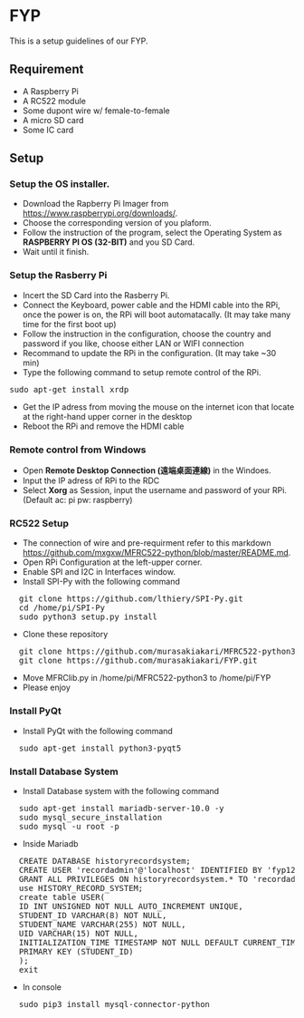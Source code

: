# FYP
This is a setup guidelines of our FYP.
## Requirement
  * A Raspberry Pi
  * A RC522 module
  * Some dupont wire w/ female-to-female
  * A micro SD card
  * Some IC card

## Setup
### Setup the OS installer.
  * Download the Rapberry Pi Imager from <https://www.raspberrypi.org/downloads/>.
  * Choose the corresponding version of you plaform.
  * Follow the instruction of the program, select the Operating System as **RASPBERRY PI OS (32-BIT)** and you SD Card.
  * Wait until it finish.
  
### Setup the Rasberry Pi
  * Incert the SD Card into the Rasberry Pi.
  * Connect the Keyboard, power cable and the HDMI cable into the RPi, once the power is on, the RPi will boot automatacally. (It may take many time for the first boot up)
  * Follow the instruction in the configuration, choose the country and password if you like, choose either LAN or WIFI connection
  * Recommand to update the RPi in the configuration. (It may take ~30 min)
  * Type the following command to setup remote control of the RPi.  
  <pre>sudo apt-get install xrdp</pre>
  * Get the IP adress from moving the mouse on the internet icon that locate at the right-hand upper corner in the desktop
  * Reboot the RPi and remove the HDMI cable
  
### Remote control from Windows
  * Open **Remote Desktop Connection (遠端桌面連線)** in the Windoes.
  * Input the IP adress of RPi to the RDC
  * Select **Xorg** as Session, input the username and password of your RPi. (Default ac: pi pw: raspberry)
  
### RC522 Setup
  * The connection of wire and pre-requirment refer to this markdown <https://github.com/mxgxw/MFRC522-python/blob/master/README.md>.
  * Open RPi Configuration at the left-upper corner.
  * Enable SPI and I2C in Interfaces window.
  * Install SPI-Py with the following command
  <pre>
  git clone https://github.com/lthiery/SPI-Py.git
  cd /home/pi/SPI-Py
  sudo python3 setup.py install</pre>
  * Clone these repository
  <pre>
  git clone https://github.com/murasakiakari/MFRC522-python3.git
  git clone https://github.com/murasakiakari/FYP.git</pre>
  * Move MFRClib.py in /home/pi/MFRC522-python3 to /home/pi/FYP
  * Please enjoy

### Install PyQt
  * Install PyQt with the following command
  <pre>
  sudo apt-get install python3-pyqt5</pre>

### Install Database System
  * Install Database system with the following command
  <pre>
  sudo apt-get install mariadb-server-10.0 -y
  sudo mysql_secure_installation
  sudo mysql -u root -p</pre>
  * Inside Mariadb
  <pre>
  CREATE DATABASE historyrecordsystem;
  CREATE USER 'recordadmin'@'localhost' IDENTIFIED BY 'fyp123';
  GRANT ALL PRIVILEGES ON historyrecordsystem.* TO 'recordadmin'@'localhost';
  use HISTORY_RECORD_SYSTEM;
  create table USER(
  ID INT UNSIGNED NOT NULL AUTO_INCREMENT UNIQUE,
  STUDENT_ID VARCHAR(8) NOT NULL,
  STUDENT_NAME VARCHAR(255) NOT NULL,
  UID VARCHAR(15) NOT NULL,
  INITIALIZATION_TIME TIMESTAMP NOT NULL DEFAULT CURRENT_TIMESTAMP,
  PRIMARY KEY (STUDENT_ID)
  );
  exit</pre>
  * In console
  <pre>
  sudo pip3 install mysql-connector-python</pre>
